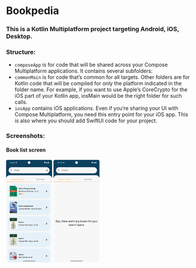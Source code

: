 # Bookpedia
### This is a Kotlin Multiplatform project targeting Android, iOS, Desktop.
### Structure:
- `composeApp` is for code that will be shared across your Compose Multiplatform applications. It contains several subfolders:
- `commonMain` is for code that’s common for all targets.
Other folders are for Kotlin code that will be compiled for only the platform indicated in the folder name. For example, if you want to use Apple’s CoreCrypto for the iOS part of your Kotlin app, iosMain would be the right folder for such calls.
- `iosApp` contains iOS applications. Even if you’re sharing your UI with Compose Multiplatform, you need this entry point for your iOS app. This is also where you should add SwiftUI code for your project.

### Screenshots:
#### Book list screen
<img src="Screenshots/book_search_screen_empty_query.png" alt="Search kotlin books" style="width:25%; height:auto;">
<img src="Screenshots/book_search_screen_kotlin.png" alt="Empty search" style="width:25%; height:auto;">